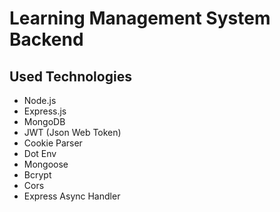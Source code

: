 # Learning Management System Backend
## Used Technologies
- Node.js
- Express.js
- MongoDB
- JWT (Json Web Token)
- Cookie Parser
- Dot Env
- Mongoose
- Bcrypt
- Cors
- Express Async Handler
